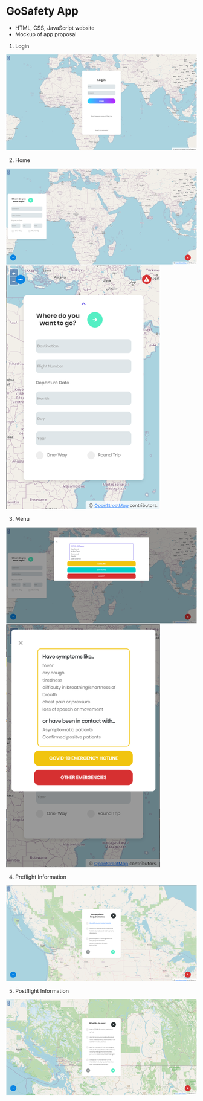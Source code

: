 # GoSafety App
 - HTML, CSS, JavaScript website
 - Mockup of app proposal

1. Login

![alt text](https://github.com/rchrdcrngl/school-coding/blob/main/First%20Year/12_GoSafety%20App/screenshots/Login.png?raw=true "Login")

2. Home

![alt text](https://github.com/rchrdcrngl/school-coding/blob/main/First%20Year/12_GoSafety%20App/screenshots/Home.png?raw=true "Home")
![alt text](https://github.com/rchrdcrngl/school-coding/blob/main/First%20Year/12_GoSafety%20App/screenshots/HomeMobile.png?raw=true "Home Responsive")

3. Menu

![alt text](https://github.com/rchrdcrngl/school-coding/blob/main/First%20Year/12_GoSafety%20App/screenshots/Menu.png?raw=true "Menu")
![alt text](https://github.com/rchrdcrngl/school-coding/blob/main/First%20Year/12_GoSafety%20App/screenshots/MenuResponsive.png?raw=true "Menu Responsive")

4. Preflight Information

![alt text](https://github.com/rchrdcrngl/school-coding/blob/main/First%20Year/12_GoSafety%20App/screenshots/PreFlightInformation.png?raw=true "Preflight Information")

5. Postflight Information

![alt text](https://github.com/rchrdcrngl/school-coding/blob/main/First%20Year/12_GoSafety%20App/screenshots/PostFlightInformation.png?raw=true "Postflight Information")


